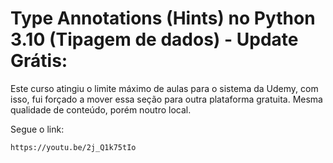 # Type Annotations (Hints) no Python 3.10 (Tipagem de dados) - Update Grátis:
Este curso atingiu o limite máximo de aulas para o sistema da Udemy, com isso, fui forçado a mover essa seção para outra plataforma gratuita. Mesma qualidade de conteúdo, porém noutro local.

Segue o link: 
    
    https://youtu.be/2j_Q1k75tIo